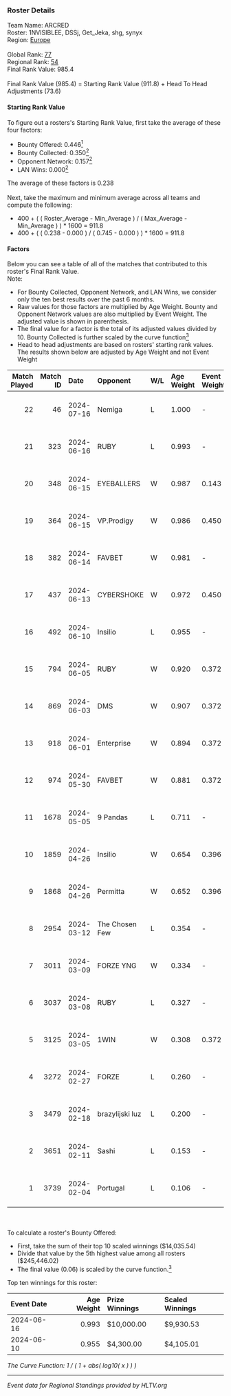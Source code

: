 ### Roster Details<br />
Team Name: ARCRED<br />
Roster: 1NVISIBLEE, DSSj, Get_Jeka, shg, synyx<br />
Region: [Europe]( ../standings_europe.md)<br />
<br />
Global Rank: [77](../standings_global.md)<br />
Regional Rank: [54]( ../standings_europe.md)<br />
Final Rank Value:  985.4<br />
<br />
Final Rank Value (985.4) = Starting Rank Value (911.8) + Head To Head Adjustments (73.6)<br />

#### Starting Rank Value<br />
To figure out a rosters's Starting Rank Value, first take the average of these four factors:<br />
- Bounty Offered: 0.446[<sup>1</sup>](#table2)
- Bounty Collected: 0.350[<sup>2</sup>](#table1)
- Opponent Network: 0.157[<sup>2</sup>](#table1)
- LAN Wins: 0.000[<sup>2</sup>](#table1)

The average of these factors is 0.238<br />
<br />
Next, take the maximum and minimum average across all teams and compute the following:<br />
- 400 + ( ( Roster_Average - Min_Average ) / ( Max_Average - Min_Average ) ) * 1600 = 911.8
- 400 + ( ( 0.238 - 0.000 ) / ( 0.745 - 0.000 ) ) * 1600 = 911.8


#### Factors<br />
Below you can see a table of all of the matches that contributed to this roster's Final Rank Value.<br />
Note:<br />

- For Bounty Collected, Opponent Network, and LAN Wins, we consider only the ten best results over the past 6 months.
- Raw values for those factors are multiplied by Age Weight. Bounty and Opponent Network values are also multiplied by Event Weight. The adjusted value is shown in parenthesis.
- The final value for a factor is the total of its adjusted values divided by 10. Bounty Collected is further scaled by the curve function[<sup>3</sup>](#curveFunction)
- Head to head adjustments are based on rosters' starting rank values. The results shown below are adjusted by Age Weight and not Event Weight
<span id="table1"></span><br />


| Match Played | Match ID | Date       | Opponent        | W/L | Age Weight | Event Weight | Bounty Collected | Opponent Network | LAN Wins  | H2H Adj. | Roster                                 |
| -: | -: | :- | :- | :- | :- | :- | :- | :- | :- | -: | :- |
|           22 |       46 | 2024-07-16 | Nemiga          | L   | 1.000      | -            | -                | -                | -         |    -5.99 | 1NVISIBLEE, DSSj, Get_Jeka, shg, synyx |
|           21 |      323 | 2024-06-16 | RUBY            | L   | 0.993      | -            | -                | -                | -         |   -18.08 | 1NVISIBLEE, DSSj, Get_Jeka, shg, synyx |
|           20 |      348 | 2024-06-15 | EYEBALLERS      | W   | 0.987      | 0.143        | 0.009 (0.001)    | 0.619 (0.087)    | 0 (0.000) |    11.79 | 1NVISIBLEE, DSSj, Get_Jeka, shg, synyx |
|           19 |      364 | 2024-06-15 | VP.Prodigy      | W   | 0.986      | 0.450        | 0.039 (0.017)    | 0.498 (0.221)    | 0 (0.000) |    12.85 | 1NVISIBLEE, DSSj, Get_Jeka, shg, synyx |
|           18 |      382 | 2024-06-14 | FAVBET          | W   | 0.981      | -            | -                | -                | 0 (0.000) |    11.73 | 1NVISIBLEE, DSSj, Get_Jeka, shg, synyx |
|           17 |      437 | 2024-06-13 | CYBERSHOKE      | W   | 0.972      | 0.450        | 0.059 (0.026)    | 0.309 (0.135)    | 0 (0.000) |    11.72 | 1NVISIBLEE, DSSj, Get_Jeka, shg, synyx |
|           16 |      492 | 2024-06-10 | Insilio         | L   | 0.955      | -            | -                | -                | -         |   -11.77 | 1NVISIBLEE, DSSj, Get_Jeka, shg, synyx |
|           15 |      794 | 2024-06-05 | RUBY            | W   | 0.920      | 0.372        | 0.144 (0.049)    | 0.580 (0.199)    | 0 (0.000) |    15.36 | 1NVISIBLEE, DSSj, Get_Jeka, shg, synyx |
|           14 |      869 | 2024-06-03 | DMS             | W   | 0.907      | 0.372        | 0.005 (0.002)    | 0.494 (0.167)    | 0 (0.000) |    16.83 | 1NVISIBLEE, DSSj, Get_Jeka, shg, synyx |
|           13 |      918 | 2024-06-01 | Enterprise      | W   | 0.894      | 0.372        | 0.055 (0.018)    | 0.635 (0.211)    | 0 (0.000) |    15.61 | 1NVISIBLEE, DSSj, Get_Jeka, shg, synyx |
|           12 |      974 | 2024-05-30 | FAVBET          | W   | 0.881      | 0.372        | 0.005 (0.002)    | 0.420 (0.138)    | 0 (0.000) |    10.97 | 1NVISIBLEE, DSSj, Get_Jeka, shg, synyx |
|           11 |     1678 | 2024-05-05 | 9 Pandas        | L   | 0.711      | -            | -                | -                | -         |    -6.23 | 1NVISIBLEE, DSSj, Get_Jeka, shg, synyx |
|           10 |     1859 | 2024-04-26 | Insilio         | W   | 0.654      | 0.396        | 0.035 (0.009)    | 0.570 (0.148)    | 0 (0.000) |    12.50 | 1NVISIBLEE, DSSj, Get_Jeka, shg, synyx |
|            9 |     1868 | 2024-04-26 | Permitta        | W   | 0.652      | 0.396        | 0.039 (0.010)    | 0.794 (0.205)    | 0 (0.000) |    12.71 | 1NVISIBLEE, DSSj, Get_Jeka, shg, synyx |
|            8 |     2954 | 2024-03-12 | The Chosen Few  | L   | 0.354      | -            | -                | -                | -         |    -8.26 | 1NVISIBLEE, DSSj, Get_Jeka, shg, synyx |
|            7 |     3011 | 2024-03-09 | FORZE YNG       | W   | 0.334      | -            | -                | -                | -         |     0.59 | 1NVISIBLEE, DSSj, Get_Jeka, shg, synyx |
|            6 |     3037 | 2024-03-08 | RUBY            | L   | 0.327      | -            | -                | -                | -         |    -3.77 | 1NVISIBLEE, DSSj, Get_Jeka, shg, synyx |
|            5 |     3125 | 2024-03-05 | 1WIN            | W   | 0.308      | 0.372        | 0.041 (0.005)    | 0.545 (0.062)    | -         |     5.50 | 1NVISIBLEE, DSSj, Get_Jeka, shg, synyx |
|            4 |     3272 | 2024-02-27 | FORZE           | L   | 0.260      | -            | -                | -                | -         |    -3.37 | 1NVISIBLEE, DSSj, Get_Jeka, shg, synyx |
|            3 |     3479 | 2024-02-18 | brazylijski luz | L   | 0.200      | -            | -                | -                | -         |    -3.78 | 1NVISIBLEE, DSSj, Get_Jeka, shg, synyx |
|            2 |     3651 | 2024-02-11 | Sashi           | L   | 0.153      | -            | -                | -                | -         |    -0.98 | 1NVISIBLEE, DSSj, Get_Jeka, shg, synyx |
|            1 |     3739 | 2024-02-04 | Portugal        | L   | 0.106      | -            | -                | -                | -         |    -2.40 | 1NVISIBLEE, DSSj, Get_Jeka, shg, synyx |

<br />
<span id="table2"></span><br />
To calculate a roster's Bounty Offered:<br />

- First, take the sum of their top 10 scaled winnings ($14,035.54)
- Divide that value by the 5th highest value among all rosters ($245,446.02)
- The final value (0.06) is scaled by the curve function.[<sup>3</sup>](#curveFunction)

Top ten winnings for this roster:<br />

| Event Date | Age Weight | Prize Winnings | Scaled Winnings |
| :- | -: | :- | :- |
| 2024-06-16 |      0.993 | $10,000.00     | $9,930.53       |
| 2024-06-10 |      0.955 | $4,300.00      | $4,105.01       |


<span id="curveFunction"></span>_The Curve Function: 1 / ( 1 + abs( log10( x ) ) )_<br />

---
_Event data for Regional Standings provided by HLTV.org_<br />

